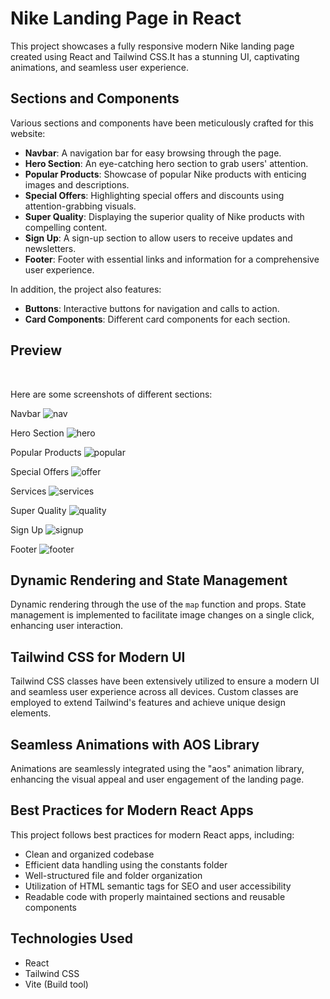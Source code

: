 # Nike Landing Page in React

This project showcases a fully responsive modern Nike landing page created using React and Tailwind CSS.It has a stunning UI, captivating animations, and seamless user experience.

## Sections and Components

Various sections and components have been meticulously crafted for this website:

- **Navbar**: A navigation bar for easy browsing through the page.
- **Hero Section**: An eye-catching hero section to grab users' attention.
- **Popular Products**: Showcase of popular Nike products with enticing images and descriptions.
- **Special Offers**: Highlighting special offers and discounts using attention-grabbing visuals.
- **Super Quality**: Displaying the superior quality of Nike products with compelling content.
- **Sign Up**: A sign-up section to allow users to receive updates and newsletters.
- **Footer**: Footer with essential links and information for a comprehensive user experience.

In addition, the project also features:

- **Buttons**: Interactive buttons for navigation and calls to action.
- **Card Components**: Different card components for each section.


 <h2>Preview</h2>
 <br>

Here are some screenshots of different sections:

Navbar
![nav](https://github.com/SDInfinity/Nike-Landing-Page/assets/102734212/2cce0a6c-9d1d-4d86-a689-4c0db6f81a58)



Hero Section
![hero](https://github.com/SDInfinity/Nike-Landing-Page/assets/102734212/d2983c8c-34f7-4ebb-b1e0-6de5ec67a497)


Popular Products
![popular](https://github.com/SDInfinity/Nike-Landing-Page/assets/102734212/a962183c-1321-4b86-bab4-6d70ca28732e)


Special Offers
![offer](https://github.com/SDInfinity/Nike-Landing-Page/assets/102734212/de0d50c8-c5ea-4df3-84fd-80d89bfec3ab)




Services
![services](https://github.com/SDInfinity/Nike-Landing-Page/assets/102734212/dae76ec0-ef1f-4828-90fb-5c8ec20342b0)



Super Quality
![quality](https://github.com/SDInfinity/Nike-Landing-Page/assets/102734212/db8917ed-ae6f-48ff-90e6-1e0c0c5491b1)


Sign Up
![signup](https://github.com/SDInfinity/Nike-Landing-Page/assets/102734212/1eab6e57-5aa9-4bd3-a9f6-6f4d2314fc86)



Footer
![footer](https://github.com/SDInfinity/Nike-Landing-Page/assets/102734212/be9874c6-384c-4f8d-b42e-577ff9647dc0)


## Dynamic Rendering and State Management

Dynamic rendering through the use of the `map` function and props. State management is implemented to facilitate image changes on a single click, enhancing user interaction.

## Tailwind CSS for Modern UI

Tailwind CSS classes have been extensively utilized to ensure a modern UI and seamless user experience across all devices. Custom classes are employed to extend Tailwind's features and achieve unique design elements.

## Seamless Animations with AOS Library

Animations are seamlessly integrated using the "aos" animation library, enhancing the visual appeal and user engagement of the landing page.

## Best Practices for Modern React Apps

This project follows best practices for modern React apps, including:

- Clean and organized codebase
- Efficient data handling using the constants folder
- Well-structured file and folder organization
- Utilization of HTML semantic tags for SEO and user accessibility
- Readable code with properly maintained sections and reusable components

## Technologies Used

- React
- Tailwind CSS
- Vite (Build tool)

